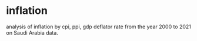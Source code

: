 # inflation
analysis of inflation by cpi, ppi, gdp deflator rate from the year 2000 to 2021 on Saudi Arabia data.
